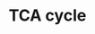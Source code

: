 ---
annotations:
- id: PW:0000026
  parent: classic metabolic pathway
  type: Pathway Ontology
  value: citric acid cycle pathway
authors:
- Kdahlquist
- MaintBot
- M.Braymer
- AdrienDefay
- MartijnVanIersel
- Mkutmon
- Ddigles
- Egonw
- Eweitz
citedin:
- link: PMC7650246
  title: Bioenergetic defects in muscle fibers of RYR1 mutant knock-in mice associated
    with malignant hyperthermia (2020)
- link: PMC5732286
  title: Genomic footprints of dryland stress adaptation in Egyptian fat-tail sheep
    and their divergence from East African and western Asia cohorts (2017)
description: The [[wikipedia:citric_acid_cycle|citric acid cycle]], also known as
  the tricarboxylic acid cycle (TCA cycle) or the Krebs cycle, (or rarely, the Szent-Gyorgyi-Krebs
  cycle) is a series of enzyme-catalysed chemical reactions of central importance
  in all living cells that use oxygen as part of cellular respiration. In eukaryotes,
  the citric acid cycle occurs in the matrix of the mitochondrion. The components
  and reactions of the citric acid cycle were established by seminal work from both
  [[wikipedia:Albert_Szent-Gyorgyi|Albert Szent-Gyorgyi]] and [[wikipedia:Hans_Krebs|Hans
  Krebs]]. [From [[wikipedia:Main_Page|Wikipedia]]]
last-edited: 2021-05-23
organisms:
- Mus musculus
redirect_from:
- /index.php/Pathway:WP434
- /instance/WP434
- /instance/WP434_rr117949
revision: r117949
schema-jsonld:
- '@context': https://schema.org/
  '@id': https://wikipathways.github.io/pathways/WP434.html
  '@type': Dataset
  creator:
    '@type': Organization
    name: WikiPathways
  description: The [[wikipedia:citric_acid_cycle|citric acid cycle]], also known as
    the tricarboxylic acid cycle (TCA cycle) or the Krebs cycle, (or rarely, the Szent-Gyorgyi-Krebs
    cycle) is a series of enzyme-catalysed chemical reactions of central importance
    in all living cells that use oxygen as part of cellular respiration. In eukaryotes,
    the citric acid cycle occurs in the matrix of the mitochondrion. The components
    and reactions of the citric acid cycle were established by seminal work from both
    [[wikipedia:Albert_Szent-Gyorgyi|Albert Szent-Gyorgyi]] and [[wikipedia:Hans_Krebs|Hans
    Krebs]]. [From [[wikipedia:Main_Page|Wikipedia]]]
  keywords:
  - 4833426J09Rik
  - Acetyl-CoA
  - Aco2
  - Citrate
  - Cs
  - Dlat
  - Dld
  - Dlst
  - Fh1
  - Fumarate
  - Idh2
  - Idh3a
  - Idh3b
  - Idh3g
  - Isocitrate
  - Malate
  - Mdh1
  - Mdh2
  - Ogdh
  - Oxaloacetate
  - Pcx
  - Pdha1
  - Pdha2
  - Pdhb
  - Pdhx
  - Pdk1
  - Pdk2
  - Pdk3
  - Pdk4
  - Ppm2c
  - Pyruvate
  - Sdha
  - Sdhb
  - Sdhc
  - Sdhd
  - Succinate
  - Succinyl-CoA
  - Sucla2
  - Suclg1
  - Suclg2
  license: CC0
  name: TCA cycle
seo: CreativeWork
title: TCA cycle
wpid: WP434
---